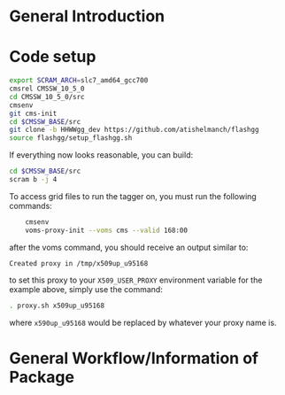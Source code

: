 # General Introduction

# Code setup

```bash
export SCRAM_ARCH=slc7_amd64_gcc700
cmsrel CMSSW_10_5_0 
cd CMSSW_10_5_0/src
cmsenv
git cms-init
cd $CMSSW_BASE/src 
git clone -b HHWWgg_dev https://github.com/atishelmanch/flashgg 
source flashgg/setup_flashgg.sh
```

If everything now looks reasonable, you can build:

```bash
cd $CMSSW_BASE/src
scram b -j 4
```

To access grid files to run the tagger on, you must run the following commands:

```bash
    cmsenv
    voms-proxy-init --voms cms --valid 168:00
```

after the voms command, you should receive an output similar to:

    Created proxy in /tmp/x509up_u95168

to set this proxy to your `X509_USER_PROXY` environment variable for the example above, simply use the command:

```bash
. proxy.sh x509up_u95168
```

where `x590up_u95168` would be replaced by whatever your proxy name is. 


# General Workflow/Information of Package

## 